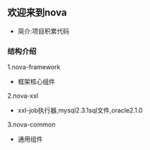 ## 欢迎来到nova
* 简介:项目积累代码

### 结构介绍
1.nova-framework
* 框架核心组件

2.nova-xxl
* xxl-job执行器,mysql2.3.1sql文件,oracle2.1.0

3.nova-common
* 通用组件

